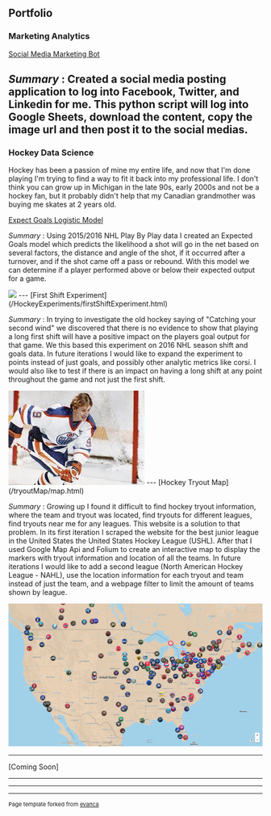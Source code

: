 ## Portfolio

### Marketing Analytics

[Social Media Marketing Bot](https://github.com/rdoherty2019/rdoherty2019.github.io/tree/main/social-media-marketing-bot)

_Summary_ :
Created a social media posting application to log into Facebook, Twitter, and Linkedin for me. This python script will log into Google Sheets, download the content, copy the image url and then post it to the social medias.
---

### Hockey Data Science

Hockey has been a passion of mine my entire life, and now that I'm done playing I'm trying to find a way to fit it back into my professional life. I don't think you can grow up in Michigan in the late 90s, early 2000s and not be a hockey fan, but it probably didn't help that my Canadian grandmother was buying me skates at 2 years old.

[Expect Goals Logistic Model](/Hockey/expectGoalModel.R)

_Summary_ :
Using 2015/2016 NHL Play By Play data I created an Expected Goals model which predicts the likelihood a shot will go in the net based on several factors, the distance and angle of the shot, if it occurred after a turnover, and if the shot came off a pass or rebound. With this model we can determine if a player performed above or below their expected output for a game. 

<img src="Average xG Value By Coordinate.png"/>
---
[First Shift Experiment](/HockeyExperiments/firstShiftExperiment.html)

_Summary_ :
In trying to investigate the old hockey saying of "Catching your second wind" we discovered that there is no evidence to show that playing a long first shift will have a positive impact on the players goal output for that game. We this based this experiment on 2016 NHL season shift and goals data. In future iterations I would like to expand the experiment to points instead of just goals, and possibly other analytic metrics like corsi. I would also like to test if there is an impact on having a long shift at any point throughout the game and not just the first shift.

<img src="images/Wayne Gretzky.jpeg"/>
---
[Hockey Tryout Map](/tryoutMap/map.html)

_Summary_ :
Growing up I found it difficult to find hockey tryout information, where the team and tryout was located, find tryouts for different leagues, find tryouts near me for any leagues. This website is a solution to that problem. In its first iteration I scraped the website for the best junior league in the United States the United States Hockey League (USHL). After that I used Google Map Api and Folium to create an interactive map to display the markers with tryout information and location of all the teams. In future iterations I would like to add a second league (North American Hockey League - NAHL), use the location information for each tryout and team instead of just the team, and a webpage filter to limit the amount of teams shown by league.

<img src="images/hockeyTeamMap.png"/>

---
[Coming Soon]

---

---

---
<p style="font-size:11px">Page template forked from <a href="https://github.com/evanca/quick-portfolio">evanca</a></p>
<!-- Remove above link if you don't want to attibute -->